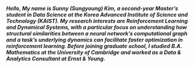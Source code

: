##### Hello, My name is Sunny (Sungyoung) Kim, a second-year Master’s student in Data Science at the Korea Advanced Institute of Science and Technology (KAIST). My research interests are Reinforcement Learning and Dynamical Systems, with a particular focus on understanding how structural similarities between a neural network’s computational graph and a task’s underlying dynamics can facilitate faster optimization in reinforcement learning. Before joining graduate school, I studied B.A. Mathematics at the University of Cambridge and worked as a Data & Analytics Consultant at Ernst & Young.
